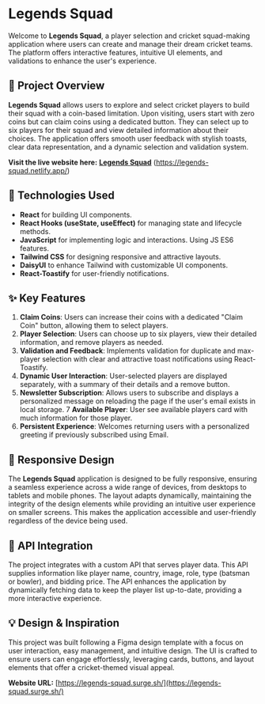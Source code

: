 # **Legends Squad**  
Welcome to **Legends Squad**, a player selection and cricket squad-making application where users can create and manage their dream cricket teams. The platform offers interactive features, intuitive UI elements, and validations to enhance the user's experience.

## 🌟 **Project Overview**  
**Legends Squad** allows users to explore and select cricket players to build their squad with a coin-based limitation. Upon visiting, users start with zero coins but can claim coins using a dedicated button. They can select up to six players for their squad and view detailed information about their choices. The application offers smooth user feedback with stylish toasts, clear data representation, and a dynamic selection and validation system.

**Visit the live website here:** [**Legends Squad**](https://legends-squad.surge.sh/) (https://legends-squad.netlify.app/)

## 🚀 **Technologies Used**  
- **React** for building UI components.
- **React Hooks (useState, useEffect)** for managing state and lifecycle methods.
- **JavaScript** for implementing logic and interactions. Using JS ES6 features.
- **Tailwind CSS** for designing responsive and attractive layouts.
- **DaisyUI** to enhance Tailwind with customizable UI components.
- **React-Toastify** for user-friendly notifications.

## ✨ **Key Features**  
1. **Claim Coins**: Users can increase their coins with a dedicated "Claim Coin" button, allowing them to select players.
2. **Player Selection**: Users can choose up to six players, view their detailed information, and remove players as needed.
3. **Validation and Feedback**: Implements validation for duplicate and max-player selection with clear and attractive toast notifications using React-Toastify.
4. **Dynamic User Interaction**: User-selected players are displayed separately, with a summary of their details and a remove button.
5. **Newsletter Subscription**: Allows users to subscribe and displays a personalized message on reloading the page if the user's email exists in local storage.
7 **Available Player**: User see available players card with much information for those player.
6. **Persistent Experience**: Welcomes returning users with a personalized greeting if previously subscribed using Email.

## 📱 **Responsive Design**  
The **Legends Squad** application is designed to be fully responsive, ensuring a seamless experience across a wide range of devices, from desktops to tablets and mobile phones. The layout adapts dynamically, maintaining the integrity of the design elements while providing an intuitive user experience on smaller screens. This makes the application accessible and user-friendly regardless of the device being used.

## 🔌 **API Integration**  
The project integrates with a custom API that serves player data. This API supplies information like player name, country, image, role, type (batsman or bowler), and bidding price. The API enhances the application by dynamically fetching data to keep the player list up-to-date, providing a more interactive experience.

## 💡 **Design & Inspiration**  
This project was built following a Figma design template with a focus on user interaction, easy management, and intuitive design. The UI is crafted to ensure users can engage effortlessly, leveraging cards, buttons, and layout elements that offer a cricket-themed visual appeal.

**Website URL:** [https://legends-squad.surge.sh/](https://legends-squad.surge.sh/)
